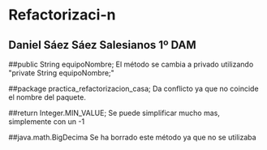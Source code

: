 # Refactorizaci-n
**Daniel Sáez Sáez Salesianos**
**1º DAM**
---
##public String equipoNombre;
El método se cambia a privado utilizando "private String equipoNombre;"

##package practica_refactorizacion_casa;
Da conflicto ya que no coincide el nombre del paquete.

##return Integer.MIN_VALUE;
Se puede simplificar mucho mas, simplemente con un -1

##java.math.BigDecima
Se ha borrado este método ya que no se utilizaba


